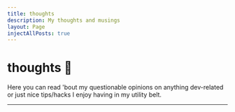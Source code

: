 ```yaml
---
title: thoughts
description: My thoughts and musings
layout: Page
injectAllPosts: true
---
```


# thoughts 🤔

Here you can read 'bout my questionable opinions on
anything dev-related or just nice tips/hacks I enjoy having in my utility belt.

<hr>
